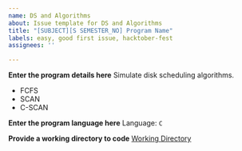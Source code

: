 ```yaml
---
name: DS and Algorithms
about: Issue template for DS and Algorithms
title: "[SUBJECT][S SEMESTER_NO] Program Name"
labels: easy, good first issue, hacktober-fest
assignees: ''

---
```


**Enter the program details here**
Simulate disk scheduling algorithms.
- FCFS
- SCAN
- C-SCAN

**Enter the program language here**
Language: `C`

**Provide a working directory to code**
[Working Directory](https://github.com/dscmbcet/hacktoberfest-2021/tree/main/DS%20and%20Algorithms/S4)
